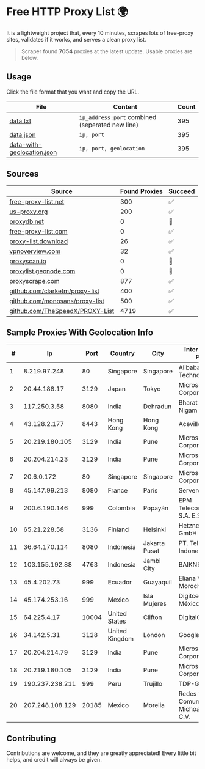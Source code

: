 
# Free HTTP Proxy List 🌍

It is a lightweight project that, every 10 minutes, scrapes lots of free-proxy sites, validates if it works, and serves a clean proxy list.


> Scraper found **7054** proxies at the latest update. Usable proxies are below.

## Usage

Click the file format that you want and copy the URL.


|File|Content|Count|
|----|-------|-----|
|[data.txt](https://raw.githubusercontent.com/themiralay/Proxy-List-World/master/data.txt)|`ip_address:port` combined (seperated new line)|395|
|[data.json](https://raw.githubusercontent.com/themiralay/Proxy-List-World/master/data.json)|`ip, port`|395|
|[data-with-geolocation.json](https://raw.githubusercontent.com/themiralay/Proxy-List-World/master/data-with-geolocation.json)|`ip, port, geolocation`|395|

## Sources

|Source|Found Proxies|Succeed|
|------|-------------|-------|
|[free-proxy-list.net](https://free-proxy-list.net)|300|✅|
|[us-proxy.org](https://www.us-proxy.org)|200|✅|
|[proxydb.net](http://proxydb.net)|0|🚫|
|[free-proxy-list.com](https://free-proxy-list.com/?page=&port=&type%5B%5D=http&type%5B%5D=https&up_time=0&search=Search)|0|✅|
|[proxy-list.download](https://www.proxy-list.download/HTTP)|26|✅|
|[vpnoverview.com](https://vpnoverview.com/privacy/anonymous-browsing/free-proxy-servers)|32|✅|
|[proxyscan.io](https://www.proxyscan.io)|0|🚫|
|[proxylist.geonode.com](https://proxylist.geonode.com/api/proxy-list?limit=300&page=1&sort_by=lastChecked&sort_type=desc&protocols=http,https)|0|🚫|
|[proxyscrape.com](https://api.proxyscrape.com/v2/?request=displayproxies&protocol=http&timeout=10000&country=all&ssl=all&anonymity=all)|877|✅|
|[github.com/clarketm/proxy-list](https://raw.githubusercontent.com/clarketm/proxy-list/master/proxy-list-raw.txt)|400|✅|
|[github.com/monosans/proxy-list](https://raw.githubusercontent.com/monosans/proxy-list/main/proxies/http.txt)|500|✅|
|[github.com/TheSpeedX/PROXY-List](https://raw.githubusercontent.com/TheSpeedX/PROXY-List/master/http.txt)|4719|✅|


## Sample Proxies With Geolocation Info

|#|Ip|Port|Country|City|Internet Service Provider|
|-|--|----|-------|----|-------------------------|
|1|8.219.97.248|80|Singapore|Singapore|Alibaba (US) Technology Co., Ltd.|
|2|20.44.188.17|3129|Japan|Tokyo|Microsoft Corporation|
|3|117.250.3.58|8080|India|Dehradun|Bharat Sanchar Nigam Ltd|
|4|43.128.2.177|8443|Hong Kong|Hong Kong|Aceville Pte.ltd|
|5|20.219.180.105|3129|India|Pune|Microsoft Corporation|
|6|20.204.214.23|3129|India|Pune|Microsoft Corporation|
|7|20.6.0.172|80|Singapore|Singapore|Microsoft Corporation|
|8|45.147.99.213|8080|France|Paris|Serverd SAS|
|9|200.6.190.146|999|Colombia|Popayán|EPM Telecomunicaciones S.A. E.S.P.|
|10|65.21.228.58|3136|Finland|Helsinki|Hetzner Online GmbH|
|11|36.64.170.114|8080|Indonesia|Jakarta Pusat|PT. Telekomunikasi Indonesia|
|12|103.155.192.88|4763|Indonesia|Jambi City|BAIKNET|
|13|45.4.202.73|999|Ecuador|Guayaquil|Eliana Vanessa Morocho Oña|
|14|45.174.253.16|999|Mexico|Isla Mujeres|Digitcenter de México, S.A. de C.V.|
|15|64.225.4.17|10004|United States|Clifton|DigitalOcean, LLC|
|16|34.142.5.31|3128|United Kingdom|London|Google LLC|
|17|20.204.214.79|3129|India|Pune|Microsoft Corporation|
|18|20.219.180.105|3129|India|Pune|Microsoft Corporation|
|19|190.237.238.211|999|Peru|Trujillo|TDP-GRS|
|20|207.248.108.129|20185|Mexico|Morelia|Redes y Comunicaciones de Michoacan S.A. de C.V.|



## Contributing

Contributions are welcome, and they are greatly appreciated! Every
little bit helps, and credit will always be given.

